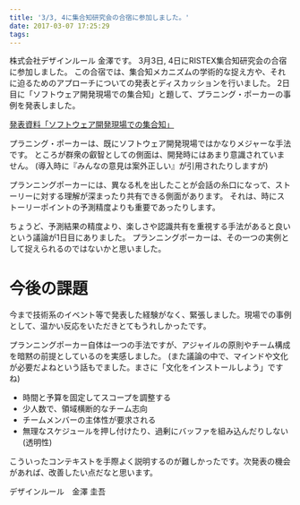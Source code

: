 ```yaml
---
title: '3/3, 4に集合知研究会の合宿に参加しました。'
date: 2017-03-07 17:25:29
tags:
---
```


株式会社デザインルール 金澤です。
3月3日, 4日にRISTEX集合知研究会の合宿に参加しました。
この合宿では、集合知メカニズムの学術的な捉え方や、それに迫るためのアプローチについての発表とディスカッションを行いました。
2日目に「ソフトウェア開発現場での集合知」と題して、プラニング・ポーカーの事例を発表しました。

[発表資料「ソフトウェア開発現場での集合知」](http://qiita.com/kkanazaw/items/cf80eb15b5ef650cc34b)

プラニング・ポーカーは、既にソフトウェア開発現場ではかなりメジャーな手法です。
ところが群衆の叡智としての側面は、開発時にはあまり意識されていません。
(導入時に『みんなの意見は案外正しい』が引用されたりしますが)

プランニングポーカーには、異なる札を出したことが会話の糸口になって、ストーリーに対する理解が深まったり共有できる側面があります。
それは、時にストーリーポイントの予測精度よりも重要であったりします。

ちょうど、予測結果の精度より、楽しさや認識共有を重視する手法があると良いという議論が1日目にありました。
プランニングポーカーは、その一つの実例として捉えられるのではないかと思いました。

# 今後の課題

今まで技術系のイベント等で発表した経験がなく、緊張しました。現場での事例として、温かい反応をいただきとてもうれしかったです。

プランニングポーカー自体は一つの手法ですが、アジャイルの原則やチーム構成を暗黙の前提としているのを実感しました。
(また議論の中で、マインドや文化が必要だよねという話もでました。まさに「文化をインストールしよう」ですね)

- 時間と予算を固定してスコープを調整する
- 少人数で、領域横断的なチーム志向
- チームメンバーの主体性が要求される
- 無理なスケジュールを押し付けたり、過剰にバッファを組み込んだりしない(透明性)

こういったコンテキストを手際よく説明するのが難しかったです。次発表の機会があれば、改善したい点だなと思います。

デザインルール　金澤 圭吾

